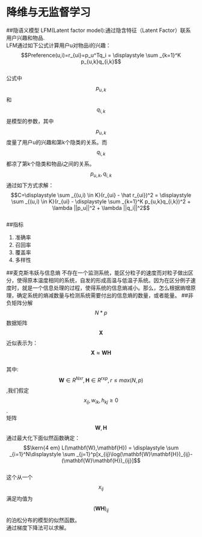 # 降维与无监督学习
##隐语义模型
LFM(Latent factor model):通过隐含特征（Latent Factor）联系用户兴趣和物品.   
LFM通过如下公式计算用户u对物品i的兴趣：  
$$Preference(u,i)=r_{ui}=p_u^Tq_i = \displaystyle \sum _{k=1}^K p_{u,k}q_{i,k}$$  
公式中$$p_{u,k}$$和$$q_{i,k}$$是模型的参数，其中$$p_{u,k}$$度量了用户u的兴趣和第k个隐类的关系。而$$q_{i,k}$$都凉了第k个隐类和物品i之间的关系。  
$$p_{u,k},q_{i,k}$$通过如下方式求解：  
$$C=\displaystyle \sum _{(u,i) \in K}(r_{ui} - \hat r_{ui})^2 = \displaystyle \sum _{(u,i) \in K}(r_{ui} - \displaystyle \sum _{k=1}^K p_{u,k}q_{i,k})^2 + \lambda ||p_u||^2 + \lambda ||q_i||^2$$  
##指标
1. 准确率
2. 召回率
3. 覆盖率
4. 多样性

##麦克斯韦妖与信息熵
不存在一个监测系统，能区分粒子的速度而对粒子做出区分，使得原本温度相同的系统，自发的形成高温与低温子系统。因为在区分例子速度时，就是一个信息处理的过程，使得系统的信息熵减小。那么，怎么根据熵增原理，确定系统的熵减数量与检测系统需要付出的信息熵的数量，或者能量。
##非负矩阵分解
$$N*p$$数据矩阵$$\mathbf{X}$$近似表示为：  
$$\mathbf{X} \approx \mathbf{WH}$$  
其中:$$\mathbf{W} \in R^{N x r}, \mathbf{H} \in R^{r x p},r \le max(N,p)$$,我们假定$$x_{ij},w_{ik},h_{kj} \ge 0$$.  
矩阵$$\mathbf{W},\mathbf{H}$$通过最大化下面似然函数确定：  
$$\kern{4 em} L(\mathbf{W},\mathbf{H}) = \displaystyle \sum _{i=1}^N\displaystyle \sum _{j=1}^p[x_{ij}\log(\mathbf{W}\mathbf{H})_{ij}-(\mathbf{W}\mathbf{H})_{ij}]$$  
这个从一个$$x_{ij}$$满足均值为$$(\mathbf{W}\mathbf{H})_{ij}$$的泊松分布的模型的似然函数。  
通过梯度下降法可以求解。  
